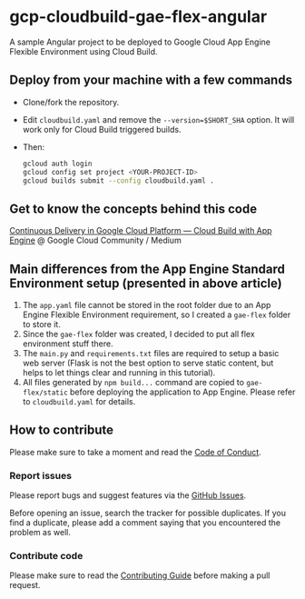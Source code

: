 # gcp-cloudbuild-gae-flex-angular

A sample Angular project to be deployed to Google Cloud App Engine Flexible Environment using Cloud
Build.

## Deploy from your machine with a few commands

- Clone/fork the repository.
- Edit `cloudbuild.yaml` and remove the `--version=$SHORT_SHA` option. It will work only for Cloud
  Build triggered builds.
- Then:

  ```sh
  gcloud auth login
  gcloud config set project <YOUR-PROJECT-ID>
  gcloud builds submit --config cloudbuild.yaml .
  ```

## Get to know the concepts behind this code

[Continuous Delivery in Google Cloud Platform — Cloud Build with App
Engine](https://medium.com/google-cloud/continuous-delivery-in-google-cloud-platform-cloud-build-with-app-engine-8355d3a11ff5)
@ Google Cloud Community / Medium

## Main differences from the App Engine Standard Environment setup (presented in above article)

1. The `app.yaml` file cannot be stored in the root folder due to an App Engine Flexible Environment
   requirement, so I created a `gae-flex` folder to store it.
1. Since the `gae-flex` folder was created, I decided to put all flex environment stuff there.
1. The `main.py` and `requirements.txt` files are required to setup a basic web server (Flask is not
   the best option to serve static content, but helps to let things clear and running in this
   tutorial).
1. All files generated by `npm build...` command are copied to `gae-flex/static` before deploying
   the application to App Engine. Please refer to `cloudbuild.yaml` for details.

## How to contribute

Please make sure to take a moment and read the [Code of
Conduct](https://github.com/ricardolsmendes/gcp-cloudbuild-gae-flex-angular/blob/master/.github/CODE_OF_CONDUCT.md).

### Report issues

Please report bugs and suggest features via the [GitHub
Issues](https://github.com/ricardolsmendes/gcp-cloudbuild-gae-flex-angular/issues).

Before opening an issue, search the tracker for possible duplicates. If you find a duplicate, please
add a comment saying that you encountered the problem as well.

### Contribute code

Please make sure to read the [Contributing
Guide](https://github.com/ricardolsmendes/gcp-cloudbuild-gae-flex-angular/blob/master/.github/CONTRIBUTING.md)
before making a pull request.
